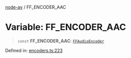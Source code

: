 [node-av](../globals.md) / FF\_ENCODER\_AAC

# Variable: FF\_ENCODER\_AAC

> `const` **FF\_ENCODER\_AAC**: [`FFAudioEncoder`](../type-aliases/FFAudioEncoder.md)

Defined in: [encoders.ts:223](https://github.com/seydx/av/blob/f8631fc881b394300b1479f511d55cf1c370a87f/src/constants/encoders.ts#L223)
